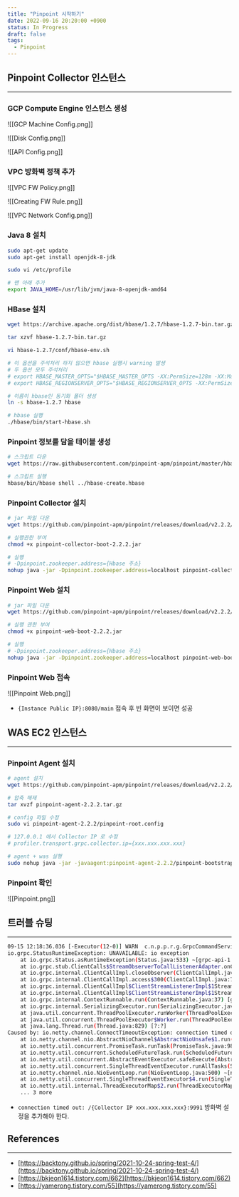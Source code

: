 ```yaml
---
title: "Pinpoint 시작하기"
date: 2022-09-16 20:20:00 +0900
status: In Progress
draft: false
tags:
  - Pinpoint
---
```

## Pinpoint Collector 인스턴스
---
### GCP Compute Engine 인스턴스 생성

![[GCP Machine Config.png]]

![[Disk Config.png]]

![[API Config.png]]

### VPC 방화벽 정책 추가

![[VPC FW Policy.png]]

![[Creating FW Rule.png]]

![[VPC Network Config.png]]

### Java 8 설치

```bash
sudo apt-get update
sudo apt-get install openjdk-8-jdk

sudo vi /etc/profile

# 맨 아래 추가
export JAVA_HOME=/usr/lib/jvm/java-8-openjdk-amd64
```

### HBase 설치

```bash
wget https://archive.apache.org/dist/hbase/1.2.7/hbase-1.2.7-bin.tar.gz

tar xzvf hbase-1.2.7-bin.tar.gz

vi hbase-1.2.7/conf/hbase-env.sh

# 이 옵션을 주석처리 하지 않으면 hbase 실행시 warning 발생
# 두 옵션 모두 주석처리
# export HBASE_MASTER_OPTS="$HBASE_MASTER_OPTS -XX:PermSize=128m -XX:MaxPermSize=128m"
# export HBASE_REGIONSERVER_OPTS="$HBASE_REGIONSERVER_OPTS -XX:PermSize=128m -XX:MaxPermSize=128m"

# 이름이 hbase인 동기화 폴더 생성
ln -s hbase-1.2.7 hbase

# hbase 실행
./hbase/bin/start-hbase.sh
```

### Pinpoint 정보를 담을 테이블 생성

```bash
# 스크립트 다운
wget https://raw.githubusercontent.com/pinpoint-apm/pinpoint/master/hbase/scripts/hbase-create.hbase

# 스크립트 실행
hbase/bin/hbase shell ../hbase-create.hbase
```

### Pinpoint Collector 설치

```bash
# jar 파일 다운
wget https://github.com/pinpoint-apm/pinpoint/releases/download/v2.2.2/pinpoint-collector-boot-2.2.2.jar

# 실행권한 부여
chmod +x pinpoint-collector-boot-2.2.2.jar

# 실행
# -Dpinpoint.zookeeper.address={Hbase 주소}
nohup java -jar -Dpinpoint.zookeeper.address=localhost pinpoint-collector-boot-2.2.2.jar >/dev/null 2>&1 &
```

### Pinpoint Web 설치

```bash
# jar 파일 다운
wget https://github.com/pinpoint-apm/pinpoint/releases/download/v2.2.2/pinpoint-web-boot-2.2.2.jar

# 실행 권한 부여
chmod +x pinpoint-web-boot-2.2.2.jar

# 실행
# -Dpinpoint.zookeeper.address={Hbase 주소}
nohup java -jar -Dpinpoint.zookeeper.address=localhost pinpoint-web-boot-2.2.2.jar >/dev/null 2>&1 &
```

### Pinpoint Web 접속

![[Pinpoint Web.png]]

- `{Instance Public IP}:8080/main` 접속 후 빈 화면이 보이면 성공

## WAS EC2 인스턴스
---
### Pinpoint Agent 설치

```bash
# agent 설치
wget https://github.com/pinpoint-apm/pinpoint/releases/download/v2.2.2/pinpoint-agent-2.2.2.tar.gz

# 압축 해제
tar xvzf pinpoint-agent-2.2.2.tar.gz

# config 파일 수정
sudo vi pinpoint-agent-2.2.2/pinpoint-root.config

# 127.0.0.1 에서 Collector IP 로 수정
# profiler.transport.grpc.collector.ip={xxx.xxx.xxx.xxx}

# agent + was 실행
sudo nohup java -jar -javaagent:pinpoint-agent-2.2.2/pinpoint-bootstrap-2.2.2.jar -Dpinpoint.agentId=gongcheck-dev -Dpinpoint.applicationName=GONGCHECK-DEV -Dpinpoint.config=pinpoint-agent-2.2.2/pinpoint-root.config deploy/gong-check-0.0.1-SNAPSHOT.jar --spring.profiles.active=dev 2>> /dev/null >> /dev/null &
```

### Pinpoint 확인

![[Pinpoint.png]]

## 트러블 슈팅
---
```bash
09-15 12:18:36.036 [-Executor(12-0)] WARN  c.n.p.p.r.g.GrpcCommandService           -- Failed to command stream, cause=UNAVAILABLE: io exception
io.grpc.StatusRuntimeException: UNAVAILABLE: io exception
	at io.grpc.Status.asRuntimeException(Status.java:533) ~[grpc-api-1.33.1.jar:1.33.1]
	at io.grpc.stub.ClientCalls$StreamObserverToCallListenerAdapter.onClose(ClientCalls.java:478) [grpc-stub-1.33.1.jar:1.33.1]
	at io.grpc.internal.ClientCallImpl.closeObserver(ClientCallImpl.java:617) [grpc-core-1.33.1.jar:1.33.1]
	at io.grpc.internal.ClientCallImpl.access$300(ClientCallImpl.java:70) [grpc-core-1.33.1.jar:1.33.1]
	at io.grpc.internal.ClientCallImpl$ClientStreamListenerImpl$1StreamClosed.runInternal(ClientCallImpl.java:803) [grpc-core-1.33.1.jar:1.33.1]
	at io.grpc.internal.ClientCallImpl$ClientStreamListenerImpl$1StreamClosed.runInContext(ClientCallImpl.java:782) [grpc-core-1.33.1.jar:1.33.1]
	at io.grpc.internal.ContextRunnable.run(ContextRunnable.java:37) [grpc-core-1.33.1.jar:1.33.1]
	at io.grpc.internal.SerializingExecutor.run(SerializingExecutor.java:123) [grpc-core-1.33.1.jar:1.33.1]
	at java.util.concurrent.ThreadPoolExecutor.runWorker(ThreadPoolExecutor.java:1128) [?:?]
	at java.util.concurrent.ThreadPoolExecutor$Worker.run(ThreadPoolExecutor.java:628) [?:?]
	at java.lang.Thread.run(Thread.java:829) [?:?]
Caused by: io.netty.channel.ConnectTimeoutException: connection timed out: /{Collector IP xxx.xxx.xxx.xxx}:9991
	at io.netty.channel.nio.AbstractNioChannel$AbstractNioUnsafe$1.run(AbstractNioChannel.java:261) ~[netty-transport-4.1.51.Final.jar:4.1.51.Final]
	at io.netty.util.concurrent.PromiseTask.runTask(PromiseTask.java:98) ~[netty-common-4.1.51.Final.jar:4.1.51.Final]
	at io.netty.util.concurrent.ScheduledFutureTask.run(ScheduledFutureTask.java:170) ~[netty-common-4.1.51.Final.jar:4.1.51.Final]
	at io.netty.util.concurrent.AbstractEventExecutor.safeExecute(AbstractEventExecutor.java:164) ~[netty-common-4.1.51.Final.jar:4.1.51.Final]
	at io.netty.util.concurrent.SingleThreadEventExecutor.runAllTasks(SingleThreadEventExecutor.java:472) ~[netty-common-4.1.51.Final.jar:4.1.51.Final]
	at io.netty.channel.nio.NioEventLoop.run(NioEventLoop.java:500) ~[netty-transport-4.1.51.Final.jar:4.1.51.Final]
	at io.netty.util.concurrent.SingleThreadEventExecutor$4.run(SingleThreadEventExecutor.java:989) ~[netty-common-4.1.51.Final.jar:4.1.51.Final]
	at io.netty.util.internal.ThreadExecutorMap$2.run(ThreadExecutorMap.java:74) ~[netty-common-4.1.51.Final.jar:4.1.51.Final]
	... 3 more
```

- `connection timed out: /{Collector IP xxx.xxx.xxx.xxx}:9991` 방화벽 설정을 추가해야 한다.

## References
---
- [https://backtony.github.io/spring/2021-10-24-spring-test-4/](https://backtony.github.io/spring/2021-10-24-spring-test-4/)
- [https://bkjeon1614.tistory.com/662](https://bkjeon1614.tistory.com/662)
- [https://yamerong.tistory.com/55](https://yamerong.tistory.com/55)
